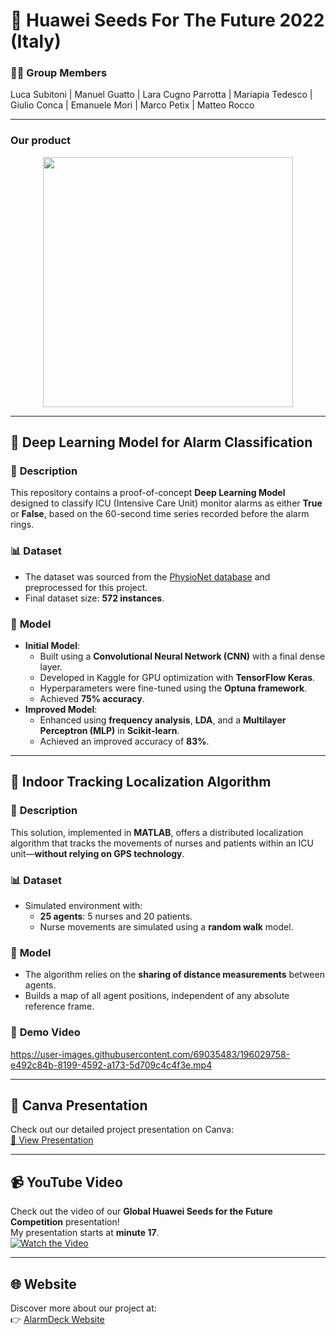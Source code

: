 # 🌱 Huawei Seeds For The Future 2022 (Italy)

### 👩‍💻 **Group Members** 
Luca Subitoni | Manuel Guatto | Lara Cugno Parrotta | Mariapia Tedesco | Giulio Conca | Emanuele Mori | Marco Petix | Matteo Rocco

---

### Our product

<p align="center">
   <img src="https://user-images.githubusercontent.com/69035483/210620086-01ca8806-3d31-4dc3-8169-02a65c315500.png" width="400"/>
</p>

---

## 🚨 **Deep Learning Model for Alarm Classification**

### 📝 **Description**
This repository contains a proof-of-concept **Deep Learning Model** designed to classify ICU (Intensive Care Unit) monitor alarms as either **True** or **False**, based on the 60-second time series recorded before the alarm rings.

### 📊 **Dataset**
- The dataset was sourced from the [PhysioNet database](https://physionet.org/content/challenge-2015/1.0.0/) and preprocessed for this project.
- Final dataset size: **572 instances**.

### 🧠 **Model**
- **Initial Model**:
  - Built using a **Convolutional Neural Network (CNN)** with a final dense layer.
  - Developed in Kaggle for GPU optimization with **TensorFlow Keras**.
  - Hyperparameters were fine-tuned using the **Optuna framework**.
  - Achieved **75% accuracy**.
- **Improved Model**:
  - Enhanced using **frequency analysis**, **LDA**, and a **Multilayer Perceptron (MLP)** in **Scikit-learn**.
  - Achieved an improved accuracy of **83%**.

---

## 📍 **Indoor Tracking Localization Algorithm**

### 📝 **Description**
This solution, implemented in **MATLAB**, offers a distributed localization algorithm that tracks the movements of nurses and patients within an ICU unit—**without relying on GPS technology**.

### 📊 **Dataset**
- Simulated environment with:
  - **25 agents**: 5 nurses and 20 patients.
  - Nurse movements are simulated using a **random walk** model.

### 🔧 **Model**
- The algorithm relies on the **sharing of distance measurements** between agents.
- Builds a map of all agent positions, independent of any absolute reference frame.

### 🎥 **Demo Video**
https://user-images.githubusercontent.com/69035483/196029758-e492c84b-8199-4592-a173-5d709c4c4f3e.mp4

---

## 🌟 Canva Presentation
Check out our detailed project presentation on Canva:  
[🔗 View Presentation](https://www.canva.com/design/DAFO7tOwF6c/0VKjXy5-2Udag3qcTWzXKg/edit)

---

## 📹 **YouTube Video**
Check out the video of our **Global Huawei Seeds for the Future Competition** presentation!  
My presentation starts at **minute 17**.  
[![Watch the Video](https://img.youtube.com/vi/dDU7KTkIIZY/0.jpg)](https://www.youtube.com/watch?v=dDU7KTkIIZY)

---

## 🌐 **Website**
Discover more about our project at:  
👉 [AlarmDeck Website](https://sites.google.com/view/alarmdeck/home)
